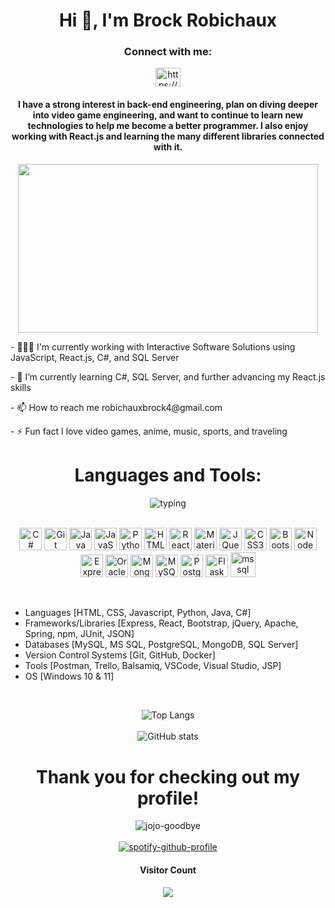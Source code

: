 <div align="center">
<h1>Hi 👋, I'm Brock Robichaux</h1>

<h3>Connect with me:</h3>
<p>
<a href="https://linkedin.com/in/https://www.linkedin.com/in/brobichaux7/" target="blank"><img align="center" src="https://raw.githubusercontent.com/rahuldkjain/github-profile-readme-generator/master/src/images/icons/Social/linked-in-alt.svg" alt="https://www.linkedin.com/in/brobichaux7/" height="30" width="40" /></a>
</p>

<h4>I have a strong interest in back-end engineering, plan on diving deeper into video game engineering, and want to continue to learn new technologies to help me become a better programmer. I also enjoy working with React.js and learning the many different libraries connected with it.</h4>

<p><img src="https://user-images.githubusercontent.com/110707249/210004993-9a90671b-9c11-46a1-902c-da559fb885a0.gif" width="480" height="270" frameBorder="0"  align="center"></img></p>

<p align="left">- 👩🏼‍💻 I'm currently working with Interactive Software Solutions using JavaScript, React.js, C#, and SQL Server</p>

<p align="left">- 🌱 I’m currently learning C#, SQL Server, and further advancing my React.js skills</p>

<p align="left">- 📫 How to reach me robichauxbrock4@gmail.com</p>

<p align="left">- ⚡ Fun fact I love video games, anime, music, sports, and traveling</p>


<h1>Languages and Tools:</h1>
<h4></h4>
<img src="https://user-images.githubusercontent.com/110707249/210012371-1b9d9d74-47db-4555-8cb0-766b84a83a15.gif" alt="typing" /><br /><br />
<p align="center">
<a href="https://docs.microsoft.com/en-us/dotnet/csharp/" target="_blank" rel="noreferrer"><img src="https://raw.githubusercontent.com/danielcranney/readme-generator/main/public/icons/skills/csharp-colored.svg" width="36" height="36" alt="C#" /></a>
<a href="https://git-scm.com/" target="_blank" rel="noreferrer"><img src="https://raw.githubusercontent.com/danielcranney/readme-generator/main/public/icons/skills/git-colored.svg" width="36" height="36" alt="Git" /></a>
<a href="https://www.oracle.com/java/" target="_blank" rel="noreferrer"><img src="https://raw.githubusercontent.com/danielcranney/readme-generator/main/public/icons/skills/java-colored.svg" width="36" height="36" alt="Java" /></a>
<a href="https://developer.mozilla.org/en-US/docs/Web/JavaScript" target="_blank" rel="noreferrer"><img src="https://raw.githubusercontent.com/danielcranney/readme-generator/main/public/icons/skills/javascript-colored.svg" width="36" height="36" alt="JavaScript" /></a>
<a href="https://www.python.org/" target="_blank" rel="noreferrer"><img src="https://raw.githubusercontent.com/danielcranney/readme-generator/main/public/icons/skills/python-colored.svg" width="36" height="36" alt="Python" /></a>
<a href="https://developer.mozilla.org/en-US/docs/Glossary/HTML5" target="_blank" rel="noreferrer"><img src="https://raw.githubusercontent.com/danielcranney/readme-generator/main/public/icons/skills/html5-colored.svg" width="36" height="36" alt="HTML5" /></a>
<a href="https://reactjs.org/" target="_blank" rel="noreferrer"><img src="https://raw.githubusercontent.com/danielcranney/readme-generator/main/public/icons/skills/react-colored.svg" width="36" height="36" alt="React" /></a>
<a href="https://mui.com/" target="_blank" rel="noreferrer"><img src="https://raw.githubusercontent.com/danielcranney/readme-generator/main/public/icons/skills/materialui-colored.svg" width="36" height="36" alt="Material UI" /></a>
<a href="https://jquery.com/" target="_blank" rel="noreferrer"><img src="https://raw.githubusercontent.com/danielcranney/readme-generator/main/public/icons/skills/jquery-colored.svg" width="36" height="36" alt="JQuery" /></a>
<a href="https://www.w3.org/TR/CSS/#css" target="_blank" rel="noreferrer"><img src="https://raw.githubusercontent.com/danielcranney/readme-generator/main/public/icons/skills/css3-colored.svg" width="36" height="36" alt="CSS3" /></a>
<a href="https://getbootstrap.com/" target="_blank" rel="noreferrer"><img src="https://raw.githubusercontent.com/danielcranney/readme-generator/main/public/icons/skills/bootstrap-colored.svg" width="36" height="36" alt="Bootstrap" /></a>
<a href="https://nodejs.org/en/" target="_blank" rel="noreferrer"><img src="https://raw.githubusercontent.com/danielcranney/readme-generator/main/public/icons/skills/nodejs-colored.svg" width="36" height="36" alt="NodeJS" /></a>
<a href="https://expressjs.com/" target="_blank" rel="noreferrer"><img src="https://raw.githubusercontent.com/danielcranney/readme-generator/main/public/icons/skills/express-colored.svg" width="36" height="36" alt="Express" /></a>
<a href="https://www.oracle.com/uk/index.html" target="_blank" rel="noreferrer"><img src="https://raw.githubusercontent.com/danielcranney/readme-generator/main/public/icons/skills/oracle-colored.svg" width="36" height="36" alt="Oracle" /></a>
<a href="https://www.mongodb.com/" target="_blank" rel="noreferrer"><img src="https://raw.githubusercontent.com/danielcranney/readme-generator/main/public/icons/skills/mongodb-colored.svg" width="36" height="36" alt="MongoDB" /></a>
<a href="https://www.mysql.com/" target="_blank" rel="noreferrer"><img src="https://raw.githubusercontent.com/danielcranney/readme-generator/main/public/icons/skills/mysql-colored.svg" width="36" height="36" alt="MySQL" /></a>
<a href="https://www.postgresql.org/" target="_blank" rel="noreferrer"><img src="https://raw.githubusercontent.com/danielcranney/readme-generator/main/public/icons/skills/postgresql-colored.svg" width="36" height="36" alt="PostgreSQL" /></a>
<a href="https://flask.palletsprojects.com/en/2.0.x/" target="_blank" rel="noreferrer"><img src="https://raw.githubusercontent.com/danielcranney/readme-generator/main/public/icons/skills/flask-colored.svg" width="36" height="36" alt="Flask" /></a>
<a href="https://www.microsoft.com/en-us/sql-server" target="_blank" rel="noreferrer"> <img src="https://www.svgrepo.com/show/303229/microsoft-sql-server-logo.svg" alt="mssql" width="40" height="40"/> </a>
</p><br />
  
<ul align="left">
<li>Languages [HTML, CSS, Javascript, Python, Java, C#]</li>
<li>Frameworks/Libraries [Express, React, Bootstrap, jQuery, Apache, Spring, npm, JUnit, JSON]</li>
<li>Databases [MySQL, MS SQL, PostgreSQL, MongoDB, SQL Server]</li>
<li>Version Control Systems [Git, GitHub, Docker]</li>
<li>Tools [Postman, Trello, Balsamiq, VSCode, Visual Studio, JSP]</li>
<li>OS [Windows 10 & 11]</li>
</ul><br />



 ![Top Langs](https://github-readme-stats.vercel.app/api/top-langs/?username=brobichaux7&theme=great-gatsby)<br /><br />
 ![GitHub stats](https://github-readme-stats.vercel.app/api?username=brobichaux7&show_icons=true&theme=great-gatsby)

 

<h1>Thank you for checking out my profile!</h1>

![jojo-goodbye](https://user-images.githubusercontent.com/110707249/210013710-acd53a7e-f5e9-461e-8068-34292c1551ac.gif)<br /><br />
[![spotify-github-profile](https://spotify-github-profile.vercel.app/api/view?uid=brockrobichaux&cover_image=true&theme=natemoo-re&show_offline=true&background_color=121212&interchange=false&bar_color=53b14f&bar_color_cover=false)](https://github.com/kittinan/spotify-github-profile)
<h4>Visitor Count</h4>
<img src="https://profile-counter.glitch.me/brobichaux7/count.svg" />
</div>
